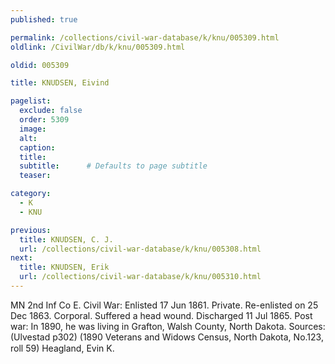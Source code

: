 ```yaml
---
published: true

permalink: /collections/civil-war-database/k/knu/005309.html
oldlink: /CivilWar/db/k/knu/005309.html

oldid: 005309

title: KNUDSEN, Eivind

pagelist:
  exclude: false
  order: 5309
  image: 
  alt:
  caption:
  title:
  subtitle:      # Defaults to page subtitle
  teaser:

category: 
  - K 
  - KNU

previous:
  title: KNUDSEN, C. J.
  url: /collections/civil-war-database/k/knu/005308.html  
next:
  title: KNUDSEN, Erik
  url: /collections/civil-war-database/k/knu/005310.html   
---
```

MN 2nd Inf Co E. Civil War: Enlisted 17 Jun 1861. Private. Re-enlisted on 25 Dec 1863. Corporal. Suffered a head wound. Discharged 11 Jul 1865. Post war: In 1890, he was living in Grafton, Walsh County, North Dakota. Sources: (Ulvestad p302) (1890 Veterans and Widows Census, North Dakota, No.123, roll 59) &#147;Heagland, Evin K.&#148;